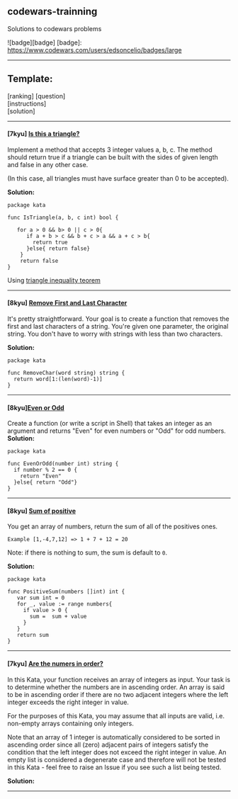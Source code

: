 ## codewars-trainning
Solutions to codewars problems

![badge][badge]
[badge]: https://www.codewars.com/users/edsoncelio/badges/large

---

## Template:

[ranking] [question] <br>
[instructions] <br>
[solution]

---

#### [**7kyu**] [Is this a triangle?](https://www.codewars.com/kata/56606694ec01347ce800001b/train/go)

Implement a method that accepts 3 integer values a, b, c. The method should return true if a triangle can be built with the sides of given length and false in any other case.

(In this case, all triangles must have surface greater than 0 to be accepted).

**Solution:**
```
package kata

func IsTriangle(a, b, c int) bool {
  
   for a > 0 && b> 0 || c > 0{ 
      if a + b > c && b + c > a && a + c > b{ 
        return true
      }else{ return false}
    }
    return false
}
```
Using [triangle inequality teorem](http://www.mathwarehouse.com/geometry/triangles/triangle-inequality-theorem-rule-explained.php)

---

#### [**8kyu**] [Remove First and Last Character](https://www.codewars.com/kata/56bc28ad5bdaeb48760009b0/train/go)

It's pretty straightforward. Your goal is to create a function that removes the first and last characters of a string. You're given one parameter, the original string. You don't have to worry with strings with less than two characters.

**Solution:**
```
package kata

func RemoveChar(word string) string {
  return word[1:(len(word)-1)]
}
```

---

#### [**8kyu**][Even or Odd](https://www.codewars.com/kata/even-or-odd/train/go)

Create a function (or write a script in Shell) that takes an integer as an argument and returns "Even" for even numbers or "Odd" for odd numbers.
**Solution:**
```
package kata

func EvenOrOdd(number int) string {
  if number % 2 == 0 {
    return "Even"
  }else{ return "Odd"}
}
```

---

#### [8kyu] [Sum of positive](https://www.codewars.com/kata/sum-of-positive/train/go)

You get an array of numbers, return the sum of all of the positives ones.

`Example [1,-4,7,12] => 1 + 7 + 12 = 20`

Note: if there is nothing to sum, the sum is default to `0`.

**Solution:**

```
package kata

func PositiveSum(numbers []int) int {
   var sum int = 0
   for _, value := range numbers{
     if value > 0 { 
       sum =  sum + value
     }
   } 
   return sum
}
```

---

#### [7kyu] [Are the numers in order?](https://www.codewars.com/kata/are-the-numbers-in-order/train/go)

In this Kata, your function receives an array of integers as input. Your task is to determine whether the numbers are in ascending order. An array is said to be in ascending order if there are no two adjacent integers where the left integer exceeds the right integer in value.

For the purposes of this Kata, you may assume that all inputs are valid, i.e. non-empty arrays containing only integers.

Note that an array of 1 integer is automatically considered to be sorted in ascending order since all (zero) adjacent pairs of integers satisfy the condition that the left integer does not exceed the right integer in value. An empty list is considered a degenerate case and therefore will not be tested in this Kata - feel free to raise an Issue if you see such a list being tested.

**Solution:**

--- 



